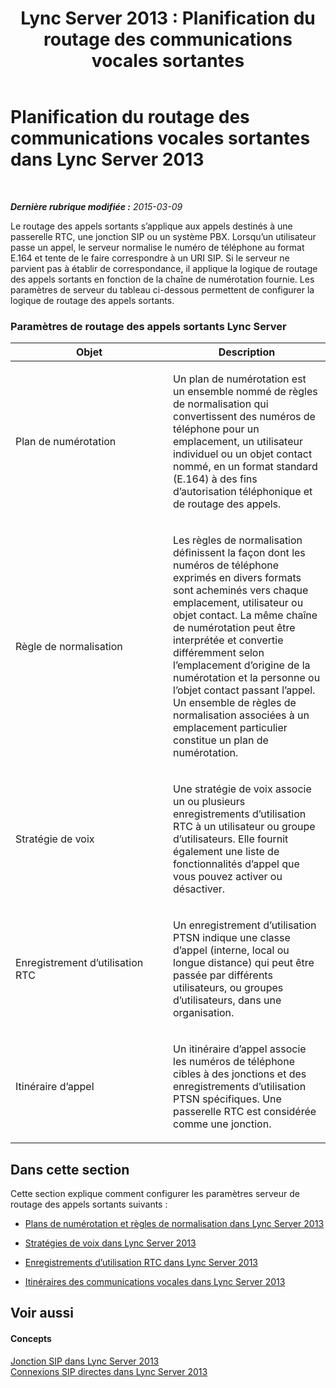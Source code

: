 ﻿---
title: 'Lync Server 2013 : Planification du routage des communications vocales sortantes'
TOCTitle: Planification du routage des communications vocales sortantes
ms:assetid: 37c55fa4-175a-4190-b9e4-c2e5ac7b9261
ms:mtpsurl: https://technet.microsoft.com/fr-fr/library/Gg425853(v=OCS.15)
ms:contentKeyID: 49296874
ms.date: 05/20/2016
mtps_version: v=OCS.15
ms.translationtype: HT
---

# Planification du routage des communications vocales sortantes dans Lync Server 2013

 

_**Dernière rubrique modifiée :** 2015-03-09_

Le routage des appels sortants s’applique aux appels destinés à une passerelle RTC, une jonction SIP ou un système PBX. Lorsqu’un utilisateur passe un appel, le serveur normalise le numéro de téléphone au format E.164 et tente de le faire correspondre à un URI SIP. Si le serveur ne parvient pas à établir de correspondance, il applique la logique de routage des appels sortants en fonction de la chaîne de numérotation fournie. Les paramètres de serveur du tableau ci-dessous permettent de configurer la logique de routage des appels sortants.

### Paramètres de routage des appels sortants Lync Server

<table>
<colgroup>
<col style="width: 50%" />
<col style="width: 50%" />
</colgroup>
<thead>
<tr class="header">
<th>Objet</th>
<th>Description</th>
</tr>
</thead>
<tbody>
<tr class="odd">
<td><p>Plan de numérotation</p></td>
<td><p>Un plan de numérotation est un ensemble nommé de règles de normalisation qui convertissent des numéros de téléphone pour un emplacement, un utilisateur individuel ou un objet contact nommé, en un format standard (E.164) à des fins d’autorisation téléphonique et de routage des appels.</p></td>
</tr>
<tr class="even">
<td><p>Règle de normalisation</p></td>
<td><p>Les règles de normalisation définissent la façon dont les numéros de téléphone exprimés en divers formats sont acheminés vers chaque emplacement, utilisateur ou objet contact. La même chaîne de numérotation peut être interprétée et convertie différemment selon l’emplacement d’origine de la numérotation et la personne ou l’objet contact passant l’appel. Un ensemble de règles de normalisation associées à un emplacement particulier constitue un plan de numérotation.</p></td>
</tr>
<tr class="odd">
<td><p>Stratégie de voix</p></td>
<td><p>Une stratégie de voix associe un ou plusieurs enregistrements d’utilisation RTC à un utilisateur ou groupe d’utilisateurs. Elle fournit également une liste de fonctionnalités d’appel que vous pouvez activer ou désactiver.</p></td>
</tr>
<tr class="even">
<td><p>Enregistrement d’utilisation RTC</p></td>
<td><p>Un enregistrement d’utilisation PTSN indique une classe d’appel (interne, local ou longue distance) qui peut être passée par différents utilisateurs, ou groupes d’utilisateurs, dans une organisation.</p></td>
</tr>
<tr class="odd">
<td><p>Itinéraire d’appel</p></td>
<td><p>Un itinéraire d’appel associe les numéros de téléphone cibles à des jonctions et des enregistrements d’utilisation PTSN spécifiques. Une passerelle RTC est considérée comme une jonction.</p></td>
</tr>
</tbody>
</table>


## Dans cette section

Cette section explique comment configurer les paramètres serveur de routage des appels sortants suivants :

  -   
    [Plans de numérotation et règles de normalisation dans Lync Server 2013](lync-server-2013-dial-plans-and-normalization-rules.md)

  -   
    [Stratégies de voix dans Lync Server 2013](lync-server-2013-voice-policies.md)

  -   
    [Enregistrements d’utilisation RTC dans Lync Server 2013](lync-server-2013-pstn-usage-records.md)

  -   
    [Itinéraires des communications vocales dans Lync Server 2013](lync-server-2013-voice-routes.md)

## Voir aussi

#### Concepts

[Jonction SIP dans Lync Server 2013](lync-server-2013-sip-trunking.md)  
[Connexions SIP directes dans Lync Server 2013](lync-server-2013-direct-sip-connections.md)

